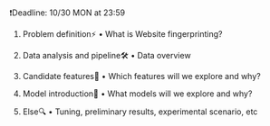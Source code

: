❗Deadline: 10/30 MON at 23:59

1. Problem definition⚡
• What is Website fingerprinting?

2. Data analysis and pipeline🛠
• Data overview

3. Candidate features🎨
• Which features will we explore and why?

4. Model introduction🔑
• What models will we explore and why?

5. Else🔍
• Tuning, preliminary results, experimental scenario, etc

